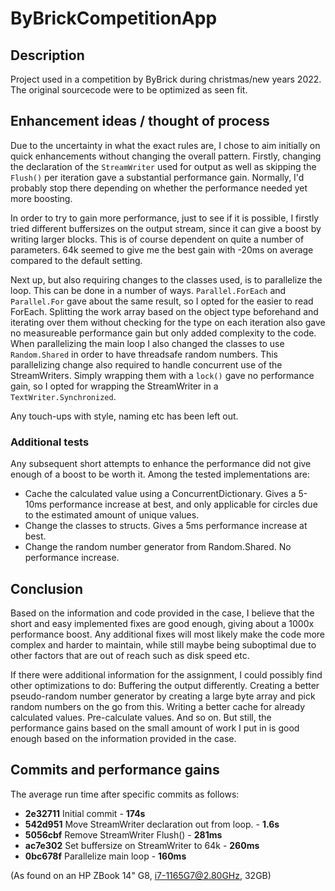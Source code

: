# ByBrickCompetitionApp

## Description
Project used in a competition by ByBrick during christmas/new years 2022. The original sourcecode were to be optimized as seen fit.


## Enhancement ideas / thought of process
Due to the uncertainty in what the exact rules are, I chose to aim initially on quick enhancements without changing the overall pattern. Firstly, changing the declaration of the `StreamWriter` used for output as well as skipping the `Flush()` per iteration gave a substantial performance gain. Normally, I'd probably stop there depending on whether the performance needed yet more boosting.

In order to try to gain more performance, just to see if it is possible, I firstly tried different buffersizes on the output stream, since it can give a boost by writing larger blocks. This is of course dependent on quite a number of parameters. 64k seemed to give me the best gain with -20ms on average compared to the default setting.

Next up, but also requiring changes to the classes used, is to parallelize the loop. This can be done in a number of ways. `Parallel.ForEach` and `Parallel.For` gave about the same result, so I opted for the easier to read ForEach. Splitting the work array based on the object type beforehand and iterating over them without checking for the type on each iteration also gave no measureable performance gain but only added complexity to the code. When parallelizing the main loop I also changed the classes to use `Random.Shared` in order to have threadsafe random numbers. This parallelizing change also required to handle concurrent use of the StreamWriters. Simply wrapping them with a `lock()` gave no performance gain, so I opted for wrapping the StreamWriter in a `TextWriter.Synchronized`.

Any touch-ups with style, naming etc has been left out.

### Additional tests
Any subsequent short attempts to enhance the performance did not give enough of a boost to be worth it. Among the tested implementations are:
* Cache the calculated value using a ConcurrentDictionary. Gives a 5-10ms performance increase at best, and only applicable for circles due to the estimated amount of unique values.
* Change the classes to structs. Gives a 5ms performance increase at best.
* Change the random number generator from Random.Shared. No performance increase.

## Conclusion
Based on the information and code provided in the case, I believe that the short and easy implemented fixes are good enough, giving about a 1000x performance boost. Any additional fixes will most likely make the code more complex and harder to maintain, while still maybe being suboptimal due to other factors that are out of reach such as disk speed etc.

If there were additional information for the assignment, I could possibly find other optimizations to do: Buffering the output differently. Creating a better pseudo-random number generator by creating a large byte array and pick random numbers on the go from this. Writing a better cache for already calculated values. Pre-calculate values. And so on. But still, the performance gains based on the small amount of work I put in is good enough based on the information provided in the case.

## Commits and performance gains
The average run time after specific commits as follows:
* **2e32711** Initial commit - **174s**
* **542d951** Move StreamWriter declaration out from loop. - **1.6s**
* **5056cbf** Remove StreamWriter Flush() - **281ms**
* **ac7e302** Set buffersize on StreamWriter to 64k - **260ms**
* **0bc678f** Parallelize main loop - **160ms**

(As found on an HP ZBook 14" G8, i7-1165G7@2.80GHz, 32GB)
